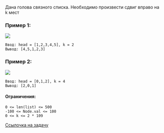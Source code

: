 Дана голова связного списка. Необходимо произвести сдвиг вправо на k мест


### Пример 1:
![](https://assets.leetcode.com/uploads/2020/11/13/rotate1.jpg)
```
Ввод: head = [1,2,3,4,5], k = 2
Вывод: [4,5,1,2,3]
```
### Пример 2:
![](https://assets.leetcode.com/uploads/2020/11/13/roate2.jpg)
```
Ввод: head = [0,1,2], k = 4
Вывод: [2,0,1]
```

#### Ограничения:
```
0 <= len(list) <= 500
-100 <= Node.val <= 100
0 <= k <= 2 * 109
```

[Ссылочка на задачу](https://leetcode.com/problems/rotate-list/)